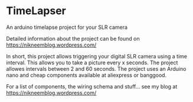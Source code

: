 # TimeLapser
An arduino timelapse project for your SLR camera

Detailed information about the project can be found on https://nikneemblog.wordpress.com/

In short, this project allows triggering your digital SLR camera using a time interval. This allows you to take a picture every x seconds. The project allowes intervals between 2 and 60 seconds. The project uses an Arduino nano and cheap components available at aliexpress or banggood.

For a list of components, the wiring schema and stuff... see my blog at https://nikneemblog.wordpress.com/
